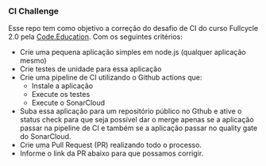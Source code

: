 ### CI Challenge
Esse repo tem como objetivo a correção do desafio de CI do curso Fullcycle 2.0 pela [Code.Education](https://code.education/). Com os seguintes critérios:

- Crie uma pequena aplicação simples em node.js (qualquer aplicação mesmo)
- Crie testes de unidade para essa aplicação
- Crie uma pipeline de CI utilizando o Github actions que:
    - Instale a aplicação
    - Execute os testes
    - Execute o SonarCloud
- Suba essa aplicação para um repositório público no Gthub e ative o status check para que seja possível dar o merge apenas se a aplicação passar na pipeline de CI e também se a aplicação passar no quality gate do SonarCloud.
- Crie uma Pull Request (PR) realizando todo o processo.
- Informe o link da PR abaixo para que possamos corrigir.
